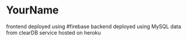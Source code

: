 # YourName
frontend deployed using #firebase
backend deployed using MySQL data from clearDB service hosted on heroku
